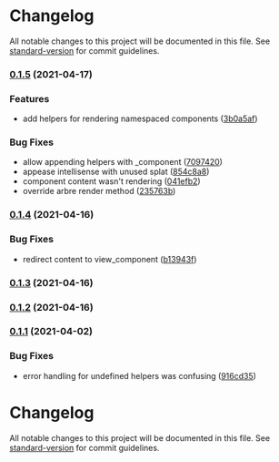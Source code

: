 # Changelog

All notable changes to this project will be documented in this file. See [standard-version](https://github.com/conventional-changelog/standard-version) for commit guidelines.

### [0.1.5](https://github.com/joshleblanc/cedar/compare/v0.1.4...v0.1.5) (2021-04-17)


### Features

* add helpers for rendering namespaced components ([3b0a5af](https://github.com/joshleblanc/cedar/commit/3b0a5af421e4b4c9a3b45b07b11647df65908552))


### Bug Fixes

* allow appending helpers with _component ([7097420](https://github.com/joshleblanc/cedar/commit/7097420d3529533910fd5174af175aae15c16aa0))
* appease intellisense with unused splat ([854c8a8](https://github.com/joshleblanc/cedar/commit/854c8a8c7f121d4f531bb5a6d56b487f29772bb8))
* component content wasn't rendering ([041efb2](https://github.com/joshleblanc/cedar/commit/041efb21cbc0760ac94d1fa0093dc57d5185d0d0))
* override arbre render method ([235763b](https://github.com/joshleblanc/cedar/commit/235763b5820fbcbf7faaee934e14c90f381b128a))

### [0.1.4](https://github.com/joshleblanc/cedar/compare/v0.1.3...v0.1.4) (2021-04-16)


### Bug Fixes

* redirect content to view_component ([b13943f](https://github.com/joshleblanc/cedar/commit/b13943fec1fe22e4a9c47c6300ba306eb1bd248a))

### [0.1.3](https://github.com/joshleblanc/cedar/compare/v0.1.2...v0.1.3) (2021-04-16)

### [0.1.2](https://github.com/joshleblanc/ilex/compare/v0.1.1...v0.1.2) (2021-04-16)

### [0.1.1](https://github.com/joshleblanc/ilex/compare/v0.1.0...v0.1.1) (2021-04-02)


### Bug Fixes

* error handling for undefined helpers was confusing ([916cd35](https://github.com/joshleblanc/ilex/commit/916cd3556f80a311fc3917c74bd61e9fb0bf4115))

# Changelog

All notable changes to this project will be documented in this file. See [standard-version](https://github.com/conventional-changelog/standard-version) for commit guidelines.
